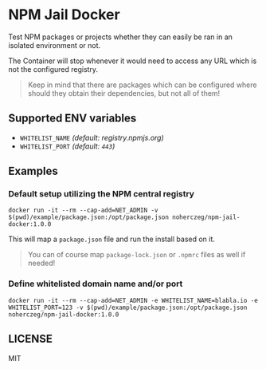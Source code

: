 # NPM Jail Docker
Test NPM packages or projects whether they can easily be ran in an isolated environment or not.

The Container will stop whenever it would need to access any URL which is not the configured registry.
> Keep in mind that there are packages which can be configured where should they obtain their dependencies, but not all of them!

## Supported ENV variables
- `WHITELIST_NAME` _(default: registry.npmjs.org)_
- `WHITELIST_PORT` _(default: `443`)_

## Examples

### Default setup utilizing the NPM central registry
```
docker run -it --rm --cap-add=NET_ADMIN -v $(pwd)/example/package.json:/opt/package.json noherczeg/npm-jail-docker:1.0.0
```

This will map a `package.json` file and run the install based on it.

> You can of course map `package-lock.json` or `.npmrc` files as well if needed!

### Define whitelisted domain name and/or port
```
docker run -it --rm --cap-add=NET_ADMIN -e WHITELIST_NAME=blabla.io -e WHITELIST_PORT=123 -v $(pwd)/example/package.json:/opt/package.json noherczeg/npm-jail-docker:1.0.0
```

## LICENSE
MIT
